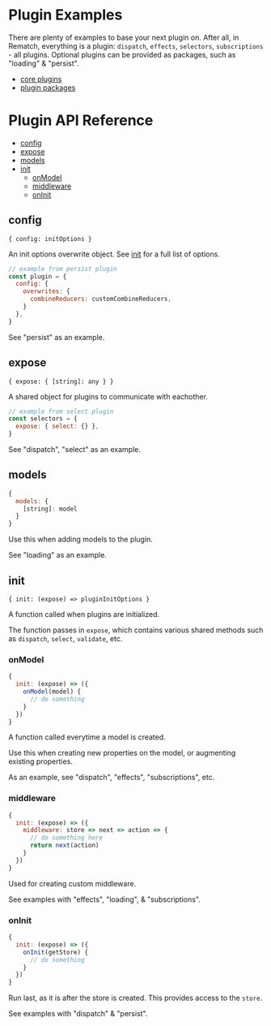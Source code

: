 # Plugin Examples

There are plenty of examples to base your next plugin on. After all, in Rematch, everything is a plugin: `dispatch`, `effects`, `selectors`, `subscriptions` - all plugins. Optional plugins can be provided as packages, such as "loading" & "persist".

- [core plugins](https://github.com/rematch/rematch/tree/master/src/plugins)
- [plugin packages](/https://github.com/rematch/rematch/tree/master/plugins)

# Plugin API Reference

- [config](#config)
- [expose](#expose)
- [models](#models)
- [init](#init)
  - [onModel](#onModel)
  - [middleware](#middleware)
  - [onInit](#onInit)

## config

`{ config: initOptions }`

An init options overwrite object. See [init]('./api/#init) for a full list of options.

```js
// example from persist plugin
const plugin = {
  config: {
    overwrites: {
      combineReducers: customCombineReducers,
    }
  },
}
```

See "persist" as an example.

## expose

`{ expose: { [string]: any } }`

A shared object for plugins to communicate with eachother.

```js
// example from select plugin
const selectors = {
  expose: { select: {} },
}
```

See "dispatch", "select" as an example.

## models

```js
{
  models: {
    [string]: model
  }
}
```

Use this when adding models to the plugin.

See "loading" as an example.

## init

`{ init: (expose) => pluginInitOptions }`

A function called when plugins are initialized.

The function passes in `expose`, which contains various shared methods such as `dispatch`, `select`, `validate`, etc.

### onModel

```js
{
  init: (expose) => ({
    onModel(model) {
      // do something
    }
  })
}
```

A function called everytime a model is created.

Use this when creating new properties on the model, or augmenting existing properties.

As an example, see "dispatch", "effects", "subscriptions", etc.

### middleware

```js
{
  init: (expose) => ({
    middleware: store => next => action => {
      // do something here
      return next(action)
    }
  })
}
```

Used for creating custom middleware.

See examples with "effects", "loading", & "subscriptions".

### onInit

```js
{
  init: (expose) => ({
    onInit(getStore) {
      // do something
    }
  })
}
```

Run last, as it is after the store is created. This provides access to the `store`.

See examples with "dispatch" & "persist".
